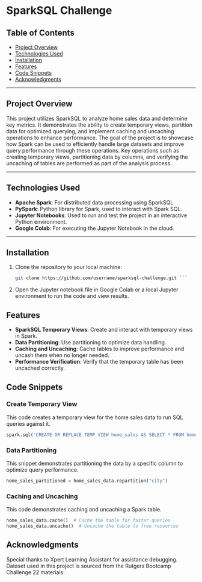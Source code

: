 
# SparkSQL Challenge  

## Table of Contents
- [Project Overview](#project-overview)
- [Technologies Used](#technologies-used)
- [Installation](#installation)
- [Features](#features)
- [Code Snippets](#code-snippets)
- [Acknowledgments](#acknowledgments)

---

## Project Overview  
This project utilizes SparkSQL to analyze home sales data and determine key metrics. It demonstrates the ability to create temporary views, partition data for optimized querying, and implement caching and uncaching operations to enhance performance. The goal of the project is to showcase how Spark can be used to efficiently handle large datasets and improve query performance through these operations. Key operations such as creating temporary views, partitioning data by columns, and verifying the uncaching of tables are performed as part of the analysis process.

---

## Technologies Used
- **Apache Spark**: For distributed data processing using SparkSQL.
- **PySpark**: Python library for Spark, used to interact with Spark SQL.
- **Jupyter Notebooks**: Used to run and test the project in an interactive Python environment.
- **Google Colab**: For executing the Jupyter Notebook in the cloud.

---

## Installation  
1. Clone the repository to your local machine:
   ```bash
   git clone https://github.com/username/sparksql-challenge.git ```

2. Open the Jupyter notebook file in Google Colab or a local Jupyter environment to run the code and view results.

## Features
- **SparkSQL Temporary Views**: Create and interact with temporary views in Spark.
- **Data Partitioning**: Use partitioning to optimize data handling.
- **Caching and Uncaching**: Cache tables to improve performance and uncash them when no longer needed.
- **Performance Verification**: Verify that the temporary table has been uncached correctly.

## Code Snippets
### Create Temporary View
This code creates a temporary view for the home sales data to run SQL queries against it.

```python
spark.sql("CREATE OR REPLACE TEMP VIEW home_sales AS SELECT * FROM home_sales_data")
```

### Data Partitioning
This snippet demonstrates partitioning the data by a specific column to optimize query performance.

``` python
home_sales_partitioned = home_sales_data.repartition("city")
```

### Caching and Uncaching
This code demonstrates caching and uncaching a Spark table.

```python
home_sales_data.cache()  # Cache the table for faster queries
home_sales_data.uncache()  # Uncache the table to free resources
```

## Acknowledgments
Special thanks to Xpert Learning Assistant for assistance debugging.
<br>
Dataset used in this project is sourced from the Rutgers Bootcamp Challenge 22 materials.

